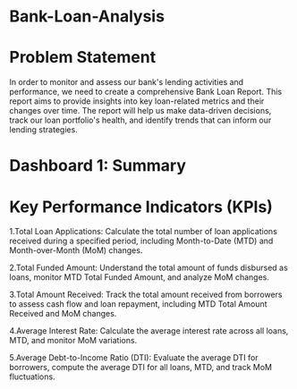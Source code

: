 # Bank-Loan-Analysis

# Problem Statement
In order to monitor and assess our bank's lending activities and performance, we need to create a comprehensive Bank Loan Report. This report aims to provide insights into key loan-related metrics and their changes over time. The report will help us make data-driven decisions, track our loan portfolio's health, and identify trends that can inform our lending strategies.

# Dashboard 1: Summary
# Key Performance Indicators (KPIs)
1.Total Loan Applications: Calculate the total number of loan applications received during a specified period, including 
 Month-to-Date (MTD) and Month-over-Month (MoM) changes.
 
2.Total Funded Amount: Understand the total amount of funds disbursed as loans, monitor MTD Total Funded Amount, and 
 analyze MoM changes.
 
3.Total Amount Received: Track the total amount received from borrowers to assess cash flow and loan repayment, 
 including MTD Total Amount Received and MoM changes.
 
4.Average Interest Rate: Calculate the average interest rate across all loans, MTD, and monitor MoM variations.

5.Average Debt-to-Income Ratio (DTI): Evaluate the average DTI for borrowers, compute the average DTI for all loans, MTD, 
  and track MoM fluctuations.
